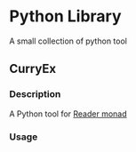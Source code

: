 <!-- ----------------------------------------------------------------
----------------------------------------------------------------- -->
# Python Library

A small collection of python tool

## CurryEx

### Description

A Python tool for [Reader monad][pymonad]


### Usage



[pymonad]:https://pypi.python.org/pypi/PyMonad/ "PyMonad"
